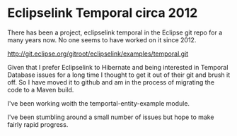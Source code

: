 Eclipselink Temporal circa 2012
===============================

There has been a project, eclipselink temporal in the Eclipse git repo for a many years now. No one seems to have worked on it since 2012.

http://git.eclipse.org/gitroot/eclipselink/examples/temporal.git

Given that I prefer Eclipselink to Hibernate and being interested in Temporal Database issues for a long time I thought to get it out of their git and brush it off. So I have moved it to github and am in the process of migrating the code to a Maven build.

I've been working woith the temportal-entity-example module.

I've been stumbling around a small number of issues but hope to make fairly rapid progress.